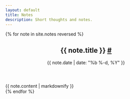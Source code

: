 ```yaml
---
layout: default
title: Notes
description: Short thoughts and notes.
---
```


<div class="notes">
    {% for note in site.notes reversed %}
    <article class="note">
        <header class="note-heading">
            <h2 class="note-title">{{ note.title }} <a href="{{ note.url }}">#</a></h2>
            <time class="note-date" datetime="{{ note.date | date: '%F' }}">{{ note.date | date: "%b %-d, %Y" }}</time>
        </header>
        <div class="note-contents">
        {{ note.content | markdownify }}
        </div>
    </article>
    {% endfor %}
</div>
